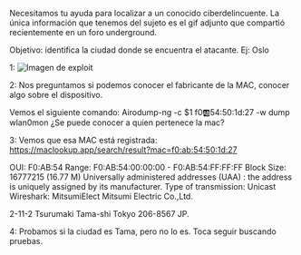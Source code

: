 Necesitamos tu ayuda para localizar a un conocido ciberdelincuente. La única información que tenemos del sujeto es el gif adjunto que compartió recientemente en un foro underground.

Objetivo: identifica la ciudad donde se encuentra el atacante. Ej: Oslo

1:
<img src="https://i.ibb.co/r6DvJP6/exploit-in202010231-thread3154-4da22237407a17c32af03bacd2123887.gif" alt="Imagen de exploit">


2: 
Nos preguntamos si podemos conocer el fabricante de la MAC, conocer algo sobre el dispositivo.

Vemos el siguiente comando:
Airodump-ng -c $1 f0:ab:54:50:1d:27 -w dump  wlan0mon
¿Se puede conocer a quien pertenece la mac?

3: 
Vemos que esa MAC está registrada:
https://maclookup.app/search/result?mac=f0:ab:54:50:1d:27

OUI: F0:AB:54
Range: F0:AB:54:00:00:00 - F0:AB:54:FF:FF:FF
Block Size: 16777215 (16.77 M)
Universally administered addresses (UAA) : the address is uniquely assigned by its manufacturer.
Type of transmission: Unicast
Wireshark:
MitsumiElect
Mitsumi Electric Co.,Ltd.

2-11-2
Tsurumaki
Tama-shi Tokyo 206-8567
JP.

4: 
Probamos si la ciudad es Tama, pero no lo es. Toca seguir buscando pruebas.

